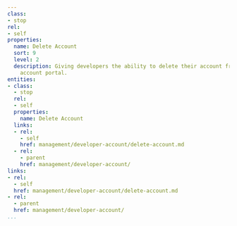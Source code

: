 ```yaml
---
class:
- stop
rel:
- self
properties:
  name: Delete Account
  sort: 9
  level: 2
  description: Giving developers the ability to delete their account from within their
    account portal.
entities:
- class:
  - stop
  rel:
  - self
  properties:
    name: Delete Account
  links:
  - rel:
    - self
    href: management/developer-account/delete-account.md
  - rel:
    - parent
    href: management/developer-account/
links:
- rel:
  - self
  href: management/developer-account/delete-account.md
- rel:
  - parent
  href: management/developer-account/
...
```

